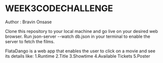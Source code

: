 # WEEK3CODECHALLENGE
Author : Bravin Onsase

Clone this repository to your local machine and go live on your desired web browser.
Run json-server --watch db.json in your terminal to enable the server to fetch the films.

FlataDango is a web app that enables the user to click on a movie and see its details like:
   1.Runtime
   2.Title
   3.Showtime
   4.Available Tickets
   5.Poster
     